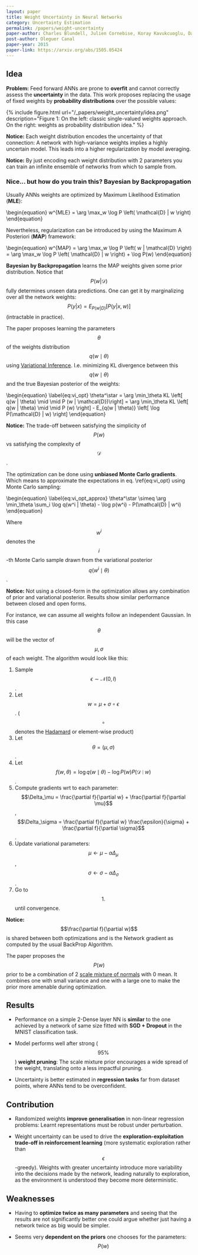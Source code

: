 ```yaml
---
layout: paper
title: Weight Uncertainty in Neural Networks
category: Uncertainty Estimation
permalink: /papers/weight-uncertainty
paper-author: Charles Blundell, Julien Cornebise, Koray Kavukcuoglu, Daan Wierstra
post-author: Oleguer Canal
paper-year: 2015
paper-link: https://arxiv.org/abs/1505.05424
---
```

<!--
Disclaimer and authorship:
This article is provided for free only for your personal informational and entertainment purposes. No commercial use of it is allowed.

Please note there might be mistakes. We would be grateful to receive (constructive) criticism if you spot any. You can reach us at: ai.campus.ai@gmail.com or directly open an issue on our github repo: https://github.com/CampusAI/CampusAI.github.io

If considering to use the text please cite the original author/s of the lecture/paper.
Furthermore, please acknowledge our work by adding a link to our website: https://campusai.github.io/ and citing our names: Oleguer Canal and Federico Taschin.
-->

## Idea

**Problem:** Feed forward ANNs are prone to **overfit** and cannot correctly assess the **uncertainty** in the data.
This work proposes replacing the usage of fixed weights by **probability distributions** over the possible values:

{% include figure.html url="/_papers/weight_uncertainty/idea.png" description="Figure 1: On the left: classic single-valued weights approach. On the right: weights as probability distribution idea." %}

**Notice:** Each weight distribution encodes the uncertainty of that connection: A network with high-variance weights implies a highly uncertain model. This leads into a higher regularization by model averaging.

**Notice:** By just encoding each weight distribution with 2 parameters you can train an infinite ensemble of networks from which to sample from.

### Nice... but how do you train this? Bayesian by Backpropagation

Usually ANNs weights are optimized by Maximum Likelihood Estimation (**MLE**): 

\begin{equation}
w^{MLE} = \arg \max_w \log P \left( \mathcal{D} | w \right)
\end{equation}

Nevertheless, regularization can be introduced by using the Maximum A Posteriori (**MAP**) framework:

\begin{equation}
w^{MAP} = \arg \max_w \log P \left( w | \mathcal{D} \right) = \arg \max_w \log P \left( \mathcal{D} | w \right) + \log P(w)
\end{equation}

**Bayesian by Backpropagation** learns the MAP weights given some prior distribution.
Notice that $$P ( w | \mathcal{D} )$$ fully determines unseen data predictions.
One can get it by marginalizing over all the network weights:
$$P \left( y | x \right) = E_{P(w | D)} \left[ P \left( y | x, w \right) \right]$$ (intractable in practice). 

The paper proposes learning the parameters $$\theta$$ of the weights distribution $$q(w \mid \theta)$$ using [Variational Inference](/lectures/lecture13).
I.e. minimizing KL divergence between this $$q(w \mid \theta)$$ and the true Bayesian posterior of the weights:

\begin{equation}
\label{eq:vi_opt}
\theta^\star = \arg \min_\theta KL \left[ q(w | \theta) \mid \mid P (w | \mathcal{D})\right] =
\arg \min_\theta KL \left[ q(w | \theta) \mid \mid P (w) \right] - E_{q(w | \theta)} \left[ \log P(\mathcal{D} | w) \right]
\end{equation}

**Notice:** The trade-off between satisfying the simplicity of $$P(w)$$ vs satisfying the complexity of $$\mathcal{D}$$.

The optimization can be done using **unbiased Monte Carlo gradients**.
Which means to approximate the expectations in eq. \ref{eq:vi_opt} using Monte Carlo sampling:

\begin{equation}
\label{eq:vi_opt_approx}
\theta^\star \simeq \arg \min_\theta
\sum_i \log q(w^i | \theta) - \log p(w^i) - P(\mathcal{D} | w^i)
\end{equation}

Where $$w^i$$ denotes the $$i$$-th Monte Carlo sample drawn from the variational posterior $$q(w^i \mid \theta)$$.

**Notice:** Not using a closed-form in the optimization allows any combination of prior and variational posterior.
Results show similar performance between closed and open forms.

For instance, we can assume all weights follow an independent Gaussian.
In this case $$\theta$$ will be the vector of $$\mu, \sigma$$ of each weight.
The algorithm would look like this:

1. Sample $$\epsilon \sim \mathcal{N} (0, I)$$.
2. Let $$w = \mu + \sigma \circ \epsilon$$. ($$\circ$$ denotes the [Hadamard](https://en.wikipedia.org/wiki/Hadamard_product_(matrices)) or element-wise product)
3. Let $$\theta = (\mu, \sigma)$$.
4. Let $$f(w, \theta) = \log q(w \mid \theta) - \log P(w) P(\mathcal{D} \mid w)$$.
5. Compute gradients wrt to each parameter: $$\Delta_\mu = \frac{\partial f}{\partial w} + \frac{\partial f}{\partial \mu}$$, $$\Delta_\sigma = \frac{\partial f}{\partial w} \frac{\epsilon}{\sigma} + \frac{\partial f}{\partial \sigma}$$.
6. Update variational parameters: $$\mu \leftarrow \mu - \alpha \Delta_\mu$$, $$\sigma \leftarrow \sigma - \alpha \Delta_\sigma$$.
7. Go to $$1.$$ until convergence.

**Notice:** $$\frac{\partial f}{\partial w}$$ is shared between both optimizations and is the Network gradient as computed by the usual BackProp Algorithm.

The paper proposes the $$P(w)$$ prior to be a combination of 2 [scale mixture of normals](https://stats.stackexchange.com/questions/174502/what-are-gaussian-scale-mixtures-and-how-to-generate-samples-of-gaussian-scale) with 0 mean.
It combines one with small variance and one with a large one to make the prior more amenable during optimization.

## Results
- Performance on a simple 2-Dense layer NN is **similar** to the one achieved by a network of same size fitted with **SGD + Dropout** in the MNIST classification task.

- Model performs well after strong ($$95\%$$) **weight pruning**: The scale mixture prior encourages a wide spread of the weight, translating onto a less impactful pruning.

- Uncertainty is better estimated in **regression tasks** far from dataset points, where ANNs tend to be overconfident.

## Contribution

- Randomized weights **improve generalisation** in non-linear regression problems: Learnt representations must be robust under perturbation.

- Weight uncertainty can be used to drive the **exploration-exploitation trade-off in reinforcement learning** (more systematic exploration rather than $$\epsilon$$-greedy). Weights with greater uncertainty introduce more variability into the decisions made by the network, leading naturally to exploration, as the environment is understood they become more deterministic.

## Weaknesses

- Having to **optimize twice as many parameters** and seeing that the results are not significantly better one could argue whether just having a network twice as big would be simpler.

- Seems very **dependent on the priors** one chooses for the parameters: $$P(w)$$